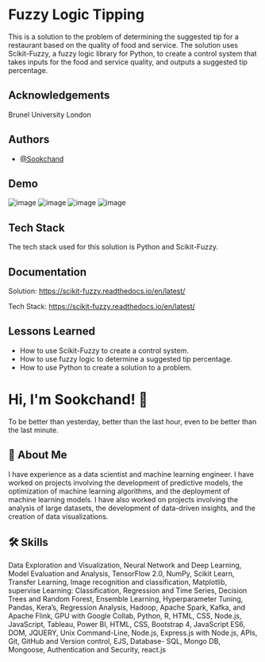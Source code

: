 
# Fuzzy Logic Tipping
This is a solution to the problem of determining the suggested tip for a restaurant based on the quality of food and service. The solution uses Scikit-Fuzzy, a fuzzy logic library for Python, to create a control system that takes inputs for the food and service quality, and outputs a suggested tip percentage.
## Acknowledgements
Brunel University London

## Authors

- [@Sookchand](https://github.com/Sookchand)


## Demo
![image](https://user-images.githubusercontent.com/34344439/210076406-fcec9d43-67e6-42d2-9673-3e858cc3ed8a.png)
![image](https://user-images.githubusercontent.com/34344439/210076522-bf093028-c0be-4f86-b882-9b4e2b4464ac.png)
![image](https://user-images.githubusercontent.com/34344439/210076626-16eba30c-ab3e-4188-8b57-b86d77c4ca8d.png)
![image](https://user-images.githubusercontent.com/34344439/210076759-24dd288c-0a1e-4131-af6a-4a0ec63800e4.png)

## Tech Stack

The tech stack used for this solution is Python and Scikit-Fuzzy.

## Documentation

Solution:
https://scikit-fuzzy.readthedocs.io/en/latest/

Tech Stack:
https://scikit-fuzzy.readthedocs.io/en/latest/
## Lessons Learned
- How to use Scikit-Fuzzy to create a control system.
- How to use fuzzy logic to determine a suggested tip percentage.
- How to use Python to create a solution to a problem.
# Hi, I'm Sookchand! 👋

To be better than yesterday, better than the last hour, even to be better than the last
minute.
## 🚀 About Me
I have experience as a data scientist and machine learning engineer. I have worked on
projects involving the development of predictive models, the optimization of machine
learning algorithms, and the deployment of machine learning models. I have also worked on
projects involving the analysis of large datasets, the development of data-driven insights,
and the creation of data visualizations.
## 🛠 Skills
Data Exploration and Visualization, Neural Network and Deep Learning, Model Evaluation
and Analysis, TensorFlow 2.0, NumPy, Scikit Learn, Transfer Learning, Image recognition and
classification, Matplotlib, supervise Learning: Classification, Regression and Time Series,
Decision Trees and Random Forest, Ensemble Learning, Hyperparameter Tuning, Pandas,
Kera’s, Regression Analysis, Hadoop, Apache Spark, Kafka, and Apache Flink, GPU with
Google Collab, Python, R, HTML, CSS, Node.js, JavaScript, Tableau, Power BI, HTML, CSS,
Bootstrap 4, JavaScript ES6, DOM, JQUERY, Unix Command-Line, Node.js, Express.js with Node.js,
APIs, Git, GitHub and Version control, EJS, Database- SQL, Mongo DB, Mongoose, Authentication and
Security, react.js
